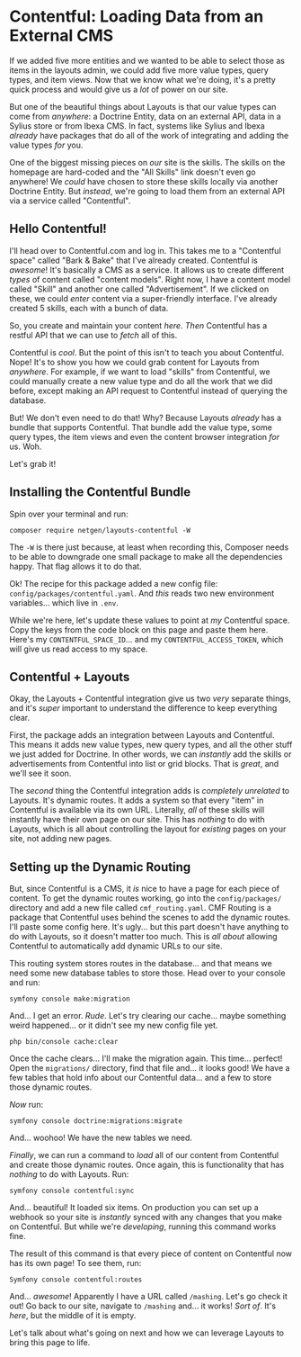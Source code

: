 # Contentful: Loading Data from an External CMS

If we added five more entities and we wanted to be able to select those as items
in the layouts admin, we could add five more value types, query types, and item views.
Now that we know what we're doing, it's a pretty quick process and would give us a
*lot* of power on our site.

But one of the beautiful things about Layouts is that our value types can come from
*anywhere*: a Doctrine Entity, data on an external API, data in a Sylius store or
from Ibexa CMS. In fact, systems like Sylius and Ibexa *already* have packages that
do all of the work of integrating and adding the value types *for* you.

One of the biggest missing pieces on *our* site is the skills. The skills
on the homepage are hard-coded and the "All Skills" link doesn't even go anywhere!
We *could* have chosen to store these skills locally via another Doctrine Entity.
But *instead*, we're going to load them from an external API via a service called
"Contentful".

## Hello Contentful!

I'll head over to Contentful.com and log in. This takes me to a "Contentful space"
called "Bark & Bake" that I've already created. Contentful is *awesome*! It's
basically a CMS as a service. It allows us to create different *types* of content
called "content models". Right now, I have a content model called "Skill" and another
one called "Advertisement". If we clicked on these, we could *enter* content via a
super-friendly interface. I've already created 5 skills, each with a bunch of data.

So, you create and maintain your content *here*. *Then* Contentful has a restful
API that we can use to *fetch* all of this.

Contentful is *cool*. But the point of this isn't to teach you about Contentful.
Nope! It's to show you how we could grab content for Layouts from *anywhere*. For
example, if we want to load "skills" from Contentful, we could manually create a
new value type and do all the work that we did before, except making an API request
to Contentful instead of querying the database.

But! We don't even need to do that! Why? Because Layouts *already* has a bundle
that supports Contentful. That bundle add the value type, some query types, the
item views and even the content browser integration *for* us. Woh.

Let's grab it!

## Installing the Contentful Bundle

Spin over your terminal and run:

```terminal
composer require netgen/layouts-contentful -W
```

The `-W` is there just because, at least when recording this, Composer needs to be
able to downgrade one small package to make all the dependencies happy. That flag
allows it to do that.

Ok! The recipe for this package added a new config file:
`config/packages/contentful.yaml`. And *this* reads two new environment variables...
which live in `.env`.

While we're here, let's update these values to point at *my* Contentful space.
Copy the keys from the code block on this page and paste them here. Here's my
`CONTENTFUL_SPACE_ID`... and my `CONTENTFUL_ACCESS_TOKEN`, which will give us
read access to my space.

## Contentful + Layouts

Okay, the Layouts + Contentful integration give us two *very* separate things, and
it's *super* important to understand the difference to keep everything clear.

First, the package adds an integration between Layouts and Contentful. This means
it adds new value types, new query types, and all the other stuff we just added
for Doctrine. In other words, we can *instantly* add the skills or advertisements
from Contentful into list or grid blocks. That is *great*, and we'll see it soon.

The *second* thing the Contentful integration adds is *completely unrelated* to
Layouts. It's dynamic routes. It adds a system so that every "item" in Contentful
is available via its own URL. Literally, *all* of these skills will instantly have
their own page on our site. This has *nothing* to do with Layouts, which is all
about controlling the layout for *existing* pages on your site, not adding new
pages.

## Setting up the Dynamic Routing

But, since Contentful is a CMS, it *is* nice to have a page for each piece of
content. To get the dynamic routes working, go into the `config/packages/` directory
and add a new file called `cmf_routing.yaml`. CMF Routing is a package that Contentful
uses behind the scenes to add the dynamic routes. I'll paste some config here.
It's ugly... but this part doesn't have anything to do with Layouts, so it
doesn't matter too much. This is *all about* allowing Contentful to automatically
add dynamic URLs to our site.

This routing system stores routes in the database... and that means we need some
new database tables to store those. Head over to your console and run:

```terminal
symfony console make:migration
```

And... I get an error. *Rude*. Let's try clearing our cache... maybe something weird
happened... or it didn't see my new config file yet.

```terminal-silent
php bin/console cache:clear
```

Once the cache clears... I'll make the migration again. This time... perfect!
Open the `migrations/` directory, find that file and... it looks good! We have
a few tables that hold info about our Contentful data... and a few to store
those dynamic routes.

*Now* run:

```terminal
symfony console doctrine:migrations:migrate
```

And... woohoo! We have the new tables we need.

*Finally*, we can run a command to *load* all of our content from Contentful and
create those dynamic routes. Once again, this is functionality that has *nothing*
to do with Layouts. Run:

```terminal
symfony console contentful:sync
```

And... beautiful! It loaded six items. On production you can set up a webhook so
your site is *instantly* synced with any changes that you make on Contentful. But
while we're *developing*, running this command works fine.

The result of this command is that every piece of content on Contentful now has its
own page! To see them, run:

```terminal
Symfony console contentful:routes
```

And... *awesome*! Apparently I have a URL called `/mashing`. Let's go check it out!
Go back to our site, navigate to `/mashing` and... it works! *Sort of*. It's *here*,
but the middle of it is empty.

Let's talk about what's going on next and how we can leverage Layouts to bring this
page to life.
